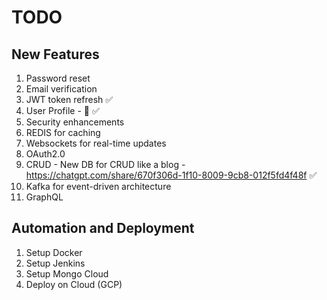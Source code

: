 # TODO

## New Features

1. Password reset
2. Email verification
3. JWT token refresh ✅
4. User Profile - 🚧 ✅
5. Security enhancements
6. REDIS for caching
7. Websockets for real-time updates
8. OAuth2.0
9. CRUD - New DB for CRUD like a blog - https://chatgpt.com/share/670f306d-1f10-8009-9cb8-012f5fd4f48f ✅
10. Kafka for event-driven architecture
11. GraphQL

## Automation and Deployment

1. Setup Docker
2. Setup Jenkins
3. Setup Mongo Cloud
4. Deploy on Cloud (GCP)
